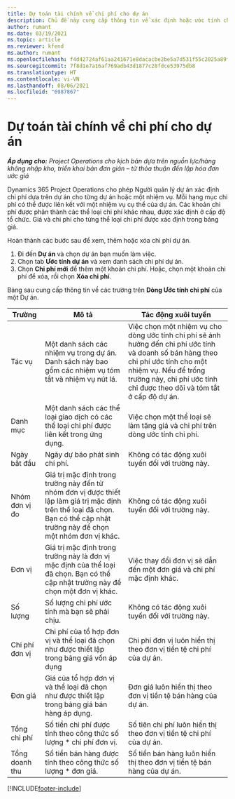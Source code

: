 ```yaml
---
title: Dự toán tài chính về chi phí cho dự án
description: Chủ đề này cung cấp thông tin về xác định hoặc ước tính chi phí dựa trên dự án.
author: rumant
ms.date: 03/19/2021
ms.topic: article
ms.reviewer: kfend
ms.author: rumant
ms.openlocfilehash: f4d42724af61aa241671e8dacacbe2be5a7d531f55c2025a89ff777ac41e9b67
ms.sourcegitcommit: 7f8d1e7a16af769adb43d1877c28fdce53975db8
ms.translationtype: HT
ms.contentlocale: vi-VN
ms.lasthandoff: 08/06/2021
ms.locfileid: "6987867"
---
```

# <a name="financial-estimates-for-expenses-on-projects"></a>Dự toán tài chính về chi phí cho dự án
_**Áp dụng cho:** Project Operations cho kịch bản dựa trên nguồn lực/hàng không nhập kho, triển khai bản đơn giản – từ thỏa thuận đến lập hóa đơn ước giá_

Dynamics 365 Project Operations cho phép Người quản lý dự án xác định chi phí dựa trên dự án cho từng dự án hoặc một nhiệm vụ. Mỗi hạng mục chi phí có thể được liên kết với một nhiệm vụ cụ thể của dự án. Các khoản chi phí được phân thành các thể loại chi phí khác nhau, được xác định ở cấp độ tổ chức. Giá và chi phí cho từng thể loại chi phí được xác định trong bảng giá. 

Hoàn thành các bước sau để xem, thêm hoặc xóa chi phí dự án.

1. Đi đến **Dự án** và chọn dự án bạn muốn làm việc.
2. Chọn tab **Ước tính dự án** và xem danh sách chi phí dự án.
3. Chọn **Chi phí mới** để thêm một khoản chi phí. Hoặc, chọn một khoản chi phí để xóa, rồi chọn **Xóa chi phí**.

Bảng sau cung cấp thông tin về các trường trên **Dòng Ước tính chi phí** của một Dự án. 

| **Trường** | **Mô tả** | **Tác động xuôi tuyến** |
| --- | --- | --- |
| Tác vụ | Một danh sách các nhiệm vụ trong dự án. Danh sách này bao gồm các nhiệm vụ tóm tắt và nhiệm vụ nút lá. | Việc chọn một nhiệm vụ cho dòng ước tính chi phí sẽ ảnh hưởng đến chi phí ước tính và doanh số bán hàng theo chi phí ước tính cho một nhiệm vụ. Nếu để trống trường này, chi phí ước tính chỉ được theo dõi và tóm tắt ở cấp độ dự án. |
| Danh mục | Một danh sách các thể loại giao dịch có các thể loại chi phí được liên kết trong ứng dụng. | Việc chọn một thể loại sẽ làm tăng giá và chi phí trên dòng ước tính chi phí. |
| Ngày bắt đầu | Ngày dự báo phát sinh chi phí. | Không có tác động xuôi tuyến đối với trường này. |
| Nhóm đơn vị đo | Giá trị mặc định trong trường này đến từ nhóm đơn vị được thiết lập làm giá trị mặc định trên thể loại đã chọn. Bạn có thể cập nhật trường này để chọn một nhóm đơn vị khác. | Không có tác động xuôi tuyến đối với trường này. |
| Đơn vị | Giá trị mặc định trong trường này là đơn vị mặc định của thể loại đã chọn. Bạn có thể cập nhật trường này để chọn một đơn vị khác. | Việc thay đổi đơn vị sẽ dẫn đến một đơn giá và chi phí mặc định khác. |
| Số lượng | Số lượng chi phí ước tính mà bạn sẽ phải chịu. | Không có tác động xuôi tuyến đối với trường này. |
| Chi phí đơn vị | Chi phí của tổ hợp đơn vị và thể loại đã chọn như được thiết lập trong bảng giá vốn áp dụng | Chi phí đơn vị luôn hiển thị theo đơn vị tiền tệ chi phí của dự án. |
| Đơn giá | Giá của tổ hợp đơn vị và thể loại đã chọn như được thiết lập trong bảng giá bán hàng áp dụng. | Đơn giá luôn hiển thị theo đơn vị tiền tệ bán hàng của dự án. |
| Tổng chi phí | Số tiền chi phí được tính theo công thức số lượng \* chi phí đơn vị.| Số tiên chi phí luôn hiển thị theo đơn vị tiền tệ chi phí của dự án. |
| Tổng doanh thu | Số tiền bán hàng được tính theo công thức số lượng \* đơn giá. | Số tiền bán hàng luôn hiển thị theo đơn vị tiền tệ bán hàng của dự án. |


[!INCLUDE[footer-include](../includes/footer-banner.md)]
